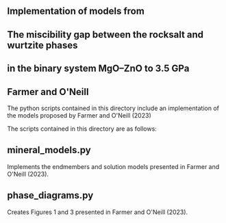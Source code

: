 ## Implementation of models from 
## The miscibility gap between the rocksalt and wurtzite phases 
## in the binary system MgO–ZnO to 3.5 GPa
## Farmer and O'Neill

The python scripts contained in this directory include an implementation
of the models proposed by Farmer and O'Neill (2023)

The scripts contained in this directory are as follows:

mineral_models.py
-----------------
Implements the endmembers and solution models presented in Farmer and O'Neill (2023).

phase_diagrams.py
-----------------
Creates Figures 1 and 3 presented in Farmer and O'Neill (2023).
